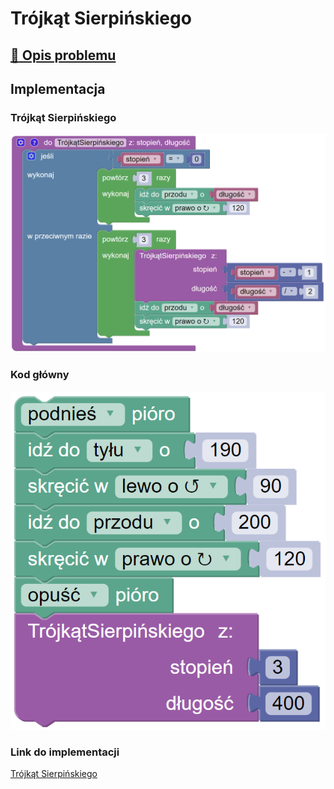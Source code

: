 # Trójkąt Sierpińskiego

## [:link: Opis problemu](../../../../algorithms/fractals/sierpinski-triangle.md)

## Implementacja

### Trójkąt Sierpińskiego

![Funkcja rysująca trójkąt Sierpińskiego](<../../../../assets/image (18).png>)

### Kod główny

![Wywołanie funkcji rysującej trójkąt Sierpińskiego](<../../../../assets/image (19).png>)

### Link do implementacji

[Trójkąt Sierpińskiego](https://blockly.games/turtle?lang=pl&level=10#82mtuv)
